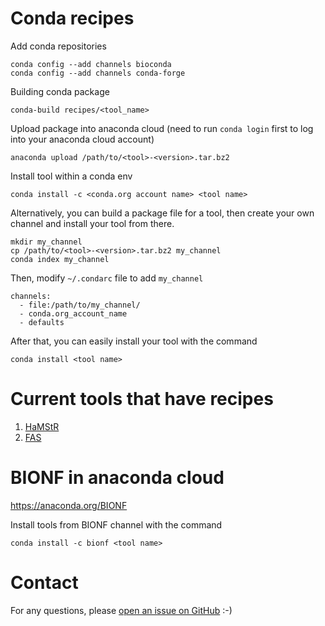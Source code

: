 # Conda recipes
Add conda repositories
```
conda config --add channels bioconda
conda config --add channels conda-forge
```

Building conda package

```
conda-build recipes/<tool_name>
```

Upload package into anaconda cloud (need to run `conda login` first to log into your anaconda cloud account)
```
anaconda upload /path/to/<tool>-<version>.tar.bz2
```

Install tool within a conda env
```
conda install -c <conda.org account name> <tool name>
```

Alternatively, you can build a package file for a tool, then create your own channel and install your tool from there.
```
mkdir my_channel
cp /path/to/<tool>-<version>.tar.bz2 my_channel
conda index my_channel
```
Then, modify `~/.condarc` file to add `my_channel`
```
channels:
  - file:/path/to/my_channel/
  - conda.org_account_name
  - defaults
```
After that, you can easily install your tool with the command
```
conda install <tool name>
```

# Current tools that have recipes
1. [HaMStR](https://github.com/BIONF/HaMStR)
2. [FAS](https://github.com/BIONF/FAS)

# BIONF in anaconda cloud
https://anaconda.org/BIONF

Install tools from BIONF channel with the command
```
conda install -c bionf <tool name>
```

# Contact
For any questions, please [open an issue on GitHub](https://github.com/BIONF/conda-recipes/issues/new) :-)
